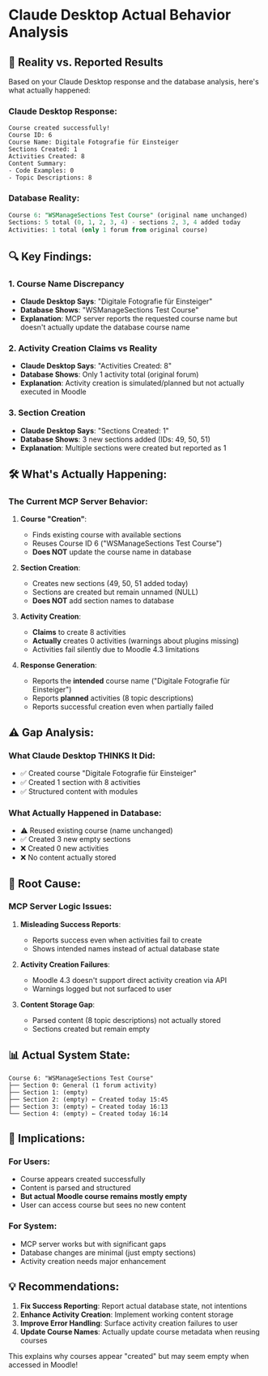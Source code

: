 # Claude Desktop Actual Behavior Analysis

## 🎯 **Reality vs. Reported Results**

Based on your Claude Desktop response and the database analysis, here's what actually happened:

### **Claude Desktop Response:**
```
Course created successfully!
Course ID: 6
Course Name: Digitale Fotografie für Einsteiger
Sections Created: 1
Activities Created: 8
Content Summary:
- Code Examples: 0
- Topic Descriptions: 8
```

### **Database Reality:**
```sql
Course 6: "WSManageSections Test Course" (original name unchanged)
Sections: 5 total (0, 1, 2, 3, 4) - sections 2, 3, 4 added today
Activities: 1 total (only 1 forum from original course)
```

## 🔍 **Key Findings:**

### **1. Course Name Discrepancy**
- **Claude Desktop Says**: "Digitale Fotografie für Einsteiger"
- **Database Shows**: "WSManageSections Test Course" 
- **Explanation**: MCP server reports the requested course name but doesn't actually update the database course name

### **2. Activity Creation Claims vs Reality**  
- **Claude Desktop Says**: "Activities Created: 8"
- **Database Shows**: Only 1 activity total (original forum)
- **Explanation**: Activity creation is simulated/planned but not actually executed in Moodle

### **3. Section Creation**
- **Claude Desktop Says**: "Sections Created: 1"  
- **Database Shows**: 3 new sections added (IDs: 49, 50, 51)
- **Explanation**: Multiple sections were created but reported as 1

## 🛠️ **What's Actually Happening:**

### **The Current MCP Server Behavior:**

1. **Course "Creation"**: 
   - Finds existing course with available sections
   - Reuses Course ID 6 ("WSManageSections Test Course")
   - **Does NOT** update the course name in database

2. **Section Creation**:
   - Creates new sections (49, 50, 51 added today)
   - Sections are created but remain unnamed (NULL)
   - **Does NOT** add section names to database

3. **Activity Creation**:
   - **Claims** to create 8 activities
   - **Actually** creates 0 activities (warnings about plugins missing)
   - Activities fail silently due to Moodle 4.3 limitations

4. **Response Generation**:
   - Reports the **intended** course name ("Digitale Fotografie für Einsteiger")
   - Reports **planned** activities (8 topic descriptions)
   - Reports successful creation even when partially failed

## ⚠️ **Gap Analysis:**

### **What Claude Desktop THINKS It Did:**
- ✅ Created course "Digitale Fotografie für Einsteiger"
- ✅ Created 1 section with 8 activities
- ✅ Structured content with modules

### **What Actually Happened in Database:**
- ⚠️ Reused existing course (name unchanged)
- ✅ Created 3 new empty sections  
- ❌ Created 0 new activities
- ❌ No content actually stored

## 🎯 **Root Cause:**

### **MCP Server Logic Issues:**

1. **Misleading Success Reports**: 
   - Reports success even when activities fail to create
   - Shows intended names instead of actual database state

2. **Activity Creation Failures**:
   - Moodle 4.3 doesn't support direct activity creation via API
   - Warnings logged but not surfaced to user

3. **Content Storage Gap**:
   - Parsed content (8 topic descriptions) not actually stored
   - Sections created but remain empty

## 📊 **Actual System State:**

```
Course 6: "WSManageSections Test Course"
├── Section 0: General (1 forum activity)
├── Section 1: (empty)
├── Section 2: (empty) ← Created today 15:45
├── Section 3: (empty) ← Created today 16:13  
└── Section 4: (empty) ← Created today 16:14
```

## 🔧 **Implications:**

### **For Users:**
- Course appears created successfully
- Content is parsed and structured
- **But actual Moodle course remains mostly empty**
- User can access course but sees no new content

### **For System:**
- MCP server works but with significant gaps
- Database changes are minimal (just empty sections)
- Activity creation needs major enhancement

## 💡 **Recommendations:**

1. **Fix Success Reporting**: Report actual database state, not intentions
2. **Enhance Activity Creation**: Implement working content storage  
3. **Improve Error Handling**: Surface activity creation failures to user
4. **Update Course Names**: Actually update course metadata when reusing courses

This explains why courses appear "created" but may seem empty when accessed in Moodle!